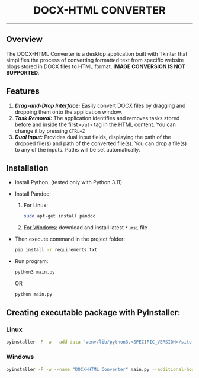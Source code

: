 <h1 style="display: flex; justify-content: center">DOCX-HTML CONVERTER</h1>

---

## Overview

The DOCX-HTML Converter is a desktop application built with Tkinter that simplifies the process of converting formatted
text from specific website blogs stored in DOCX files to HTML format. **IMAGE CONVERSION IS NOT SUPPORTED**.

## Features

1. ***Drag-and-Drop Interface:*** Easily convert DOCX files by dragging and dropping them onto the application window.
2. ***Task Removal:*** The application identifies and removes tasks stored before and inside the first `</ul>` tag in
   the HTML content. You can change it by pressing `CTRL+Z`
3. ***Dual Input:*** Provides dual input fields, displaying the path of the dropped file(s) and path of the converted
   file(s). You can drop a file(s) to any of the inputs. Paths will be set automatically.

## Installation

* Install Python. (tested only with Python 3.11)
* Install Pandoc:

    1. For Linux:
       ```sh
       sudo apt-get install pandoc

    2. [For Windows:](https://github.com/jgm/pandoc/releases/download/3.1.9/) download and install latest `*.msi` file

* Then execute command in the project folder:
  ```sh
  pip install -r requirements.txt
* Run program:
  ```sh
  python3 main.py
  ```
  OR
  ```sh
  python main.py
  ```

## Creating executable package with PyInstaller:

### Linux

```sh
pyinstaller -F -w --add-data "venv/lib/python3.<SPECIFIC_VERSION>/site-packages/tkinterdnd2/tkdnd/linux64/libtkdnd2.9.2.so:tkinterdnd2/tkdnd/linux64/" --name "DOCX-HTML Converter" main.py --additional-hooks-dir=.
```

### Windows

```sh
pyinstaller -F -w --name "DOCX-HTML Converter" main.py --additional-hooks-dir=.
```
